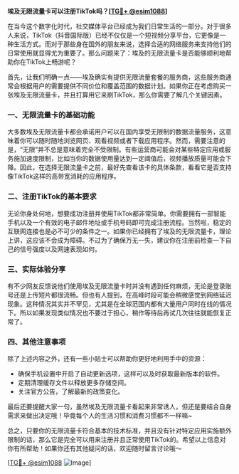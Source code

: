 **埃及无限流量卡可以注册TikTok吗？[[TG💪+ @esim1088](https://t.me/s/esim1088)]**

在当今这个数字化时代，社交媒体平台已经成为我们日常生活的一部分。对于很多人来说，TikTok（抖音国际版）已经不仅仅是一个短视频分享平台，它更像是一种生活方式。而对于那些身在国外的朋友来说，选择合适的网络服务来支持他们的日常使用就显得尤为重要了。那么问题来了：埃及的无限流量卡是否能够顺利地帮助你在TikTok上畅游呢？

首先，让我们明确一点——埃及确实有提供无限流量套餐的服务商，这些服务商通常会根据用户的需要提供不同价位和覆盖范围的数据计划。如果你正在考虑购买一张埃及无限流量卡，并且打算用它来刷TikTok，那么你需要了解几个关键因素。

### **一、无限流量卡的基础功能**

大多数埃及无限流量卡都会承诺用户可以在国内享受无限制的数据流量服务，这意味着你可以随时随地浏览网页、观看视频或者下载应用程序。然而，需要注意的是，“无限”并不总是意味着完全不受限制。有些运营商可能会对某些特定应用或服务施加速度限制，比如当你的数据使用量达到一定阈值后，视频播放质量可能会下降。因此，在选择无限流量卡之前，最好先查看该卡的具体条款，看看它是否支持像TikTok这样的高带宽消耗的应用程序。

### **二、注册TikTok的基本要求**

无论你身处何地，想要成功注册并使用TikTok都非常简单。你需要拥有一部智能手机以及一个有效的电子邮件地址或手机号码即可完成注册流程。当然啦，稳定的互联网连接也是必不可少的条件之一。如果你已经拥有了埃及的无限流量卡，理论上讲，这应该不会成为障碍。不过为了确保万无一失，建议你在注册前检查一下自己的信号强度以及网速表现如何。

### **三、实际体验分享**

有不少网友反馈说他们使用埃及无限流量卡时并没有遇到任何麻烦，无论是登录账号还是上传短片都很流畅。但也有人提到，在高峰时段可能会稍微感觉到网络延迟现象。这种情况其实并不罕见，尤其是在全球范围内都有大量用户同时在线的情况下。所以如果发现类似情况也不要过于担心，稍作等待后再试几次往往就能恢复正常了。

### **四、其他注意事项**

除了上述内容之外，还有一些小贴士可以帮助你更好地利用手中的资源：
- 确保手机设置中开启了自动更新选项，这样可以及时获取最新版本的软件。
- 定期清理缓存文件以释放更多存储空间。
- 关注官方公告，了解最新的政策变化。

最后还要提醒大家一句，虽然埃及无限流量卡看起来非常诱人，但还是要结合自身需求来做出决定哦！毕竟每个人的生活习惯和消费习惯都不一样嘛~

总之，只要你的无限流量卡符合基本的技术标准，并且没有针对特定应用实施额外限制的话，那么它是完全可以用来注册并且正常使用TikTok的。希望以上信息对你有所帮助！如果你还有其他疑问的话，欢迎随时留言讨论哦～

[[TG💪+ @esim1088](https://t.me/s/esim1088) ![Image](https://i.postimg.cc/4NQfJmqS/Snipaste-2025-05-13-00-14-12.png)]